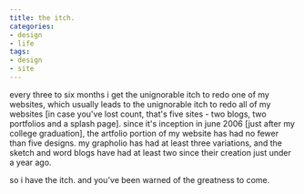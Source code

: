 ```yaml
---
title: the itch.
categories:
- design
- life
tags:
- design
- site
---
```


every three to six months i get the unignorable itch to redo one of my websites, which usually leads to the unignorable itch to redo all of my websites [in case you've lost count, that's five sites - two blogs, two portfolios and a splash page]. since it's inception in june 2006 [just after my college graduation], the artfolio portion of my website has had no fewer than five designs. my grapholio has had at least three variations, and the sketch and word blogs have had at least two since their creation just under a year ago.

so i have the itch. and you've been warned of the greatness to come.
